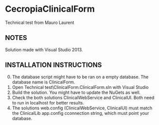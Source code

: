 # CecropiaClinicalForm

Technical test from Mauro Laurent

##	NOTES
Solution made with Visual Studio 2013.


## INSTALLATION INSTRUCTIONS

0. The database script might have to be ran on a empty database. The database name is ClinicalForm.
1. Open Technical test\ClinicalForm.ClinicalForm.sln with Visual Studio
2. Build the solution. You might have to update the NuGets as well.
3. Check the both solutions ClinicalWebService and ClinicalUI. Both need to run in localhost for better results.
4. The solutions web.config (ClinicalWebService, ClinicalUI) must match the ClinicalLib app.config cconnection string, which must point your database.
